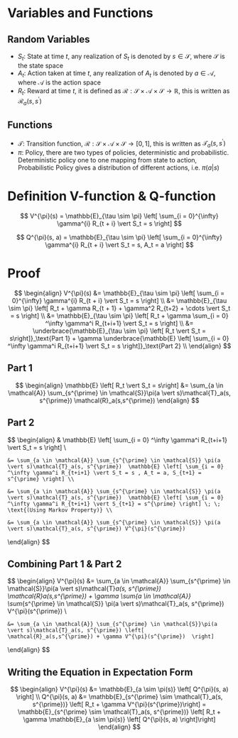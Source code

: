 # Variables and Functions

## Random Variables
- $S_t$: State at time $t$, any realization of $S_t$ is denoted by $s \in \mathcal{S}$, where $\mathcal{S}$ is the state space
- $A_t$: Action taken at time $t$, any realization of $A_t$ is denoted by $a \in \mathcal{A}$, where $\mathcal{A}$ is the action space
- $R_t$: Reward at time $t$, it is defined as $\mathcal{R} : \mathcal{S} \times \mathcal{A} \times \mathcal{S} \rightarrow \mathbb{R}$, this is written as $\mathcal{R}_a(s, s^{\prime})$

## Functions
- $\mathcal{T}$: Transition function, $\mathcal{R} : \mathcal{S} \times \mathcal{A} \times \mathcal{S} \rightarrow [0, 1]$, this is written as $\mathcal{T}_a(s, s^{\prime})$
- $\pi$: Policy, there are two types of policies, deterministic and probabilistic. Deterministic policy one to one mapping from state to action, Probabilistic Policy gives a distribution of different actions, i.e. $\pi(a|s)$


# Definition V-function & Q-function
$$
V^{\pi}(s) = \mathbb{E}_{\tau \sim \pi} \left[ \sum_{i = 0}^{\infty}  \gamma^{i} R_{t + i} \vert S_t = s \right]
$$

$$
Q^{\pi}(s, a) = \mathbb{E}_{\tau \sim \pi} \left[ \sum_{i = 0}^{\infty}  \gamma^{i} R_{t + i} \vert S_t = s, A_t = a \right]
$$
# Proof

$$
\begin{align}
	V^{\pi}(s) 
	&= \mathbb{E}_{\tau \sim \pi} \left[ \sum_{i = 0}^{\infty}  \gamma^{i} R_{t + i} \vert S_t = s \right] \\
	&= \mathbb{E}_{\tau \sim \pi} \left[ R_t + \gamma R_{t + 1} + \gamma^2 R_{t+2} + \cdots  \vert S_t = s \right] \\
	&= \mathbb{E}_{\tau \sim \pi} \left[ R_t + \gamma \sum_{i = 0} ^\infty \gamma^i R_{t+i+1} \vert S_t = s \right] \\
	&= \underbrace{\mathbb{E}_{\tau \sim \pi} \left[ R_t \vert S_t = s\right]}_\text{Part 1}  + \gamma \underbrace{\mathbb{E} \left[ \sum_{i = 0} ^\infty \gamma^i R_{t+i+1} \vert S_t = s \right]}_\text{Part 2} \\
\end{align}
$$
## Part 1
$$
\begin{align}
	\mathbb{E} \left[ R_t \vert S_t = s\right] &= \sum_{a \in \mathcal{A}} \sum_{s^{\prime} \in \mathcal{S}}\pi(a \vert s)\mathcal{T}_a(s, s^{\prime}) \mathcal{R}_a(s,s^{\prime})
\end{align}
$$
## Part 2
$$
\begin{align}
	& \mathbb{E} \left[ \sum_{i = 0} ^\infty \gamma^i R_{t+i+1} \vert S_t = s \right] \\ 
	
	&= \sum_{a \in \mathcal{A}} \sum_{s^{\prime} \in \mathcal{S}} \pi(a \vert s)\mathcal{T}_a(s, s^{\prime})  \mathbb{E} \left[ \sum_{i = 0} ^\infty \gamma^i R_{t+i+1} \vert S_t = s , A_t = a, S_{t+1} = s^{\prime} \right] \\
	
	&= \sum_{a \in \mathcal{A}} \sum_{s^{\prime} \in \mathcal{S}} \pi(a \vert s)\mathcal{T}_a(s, s^{\prime})  \mathbb{E} \left[ \sum_{i = 0} ^\infty \gamma^i R_{t+i+1} \vert S_{t+1} = s^{\prime} \right] \; \; \text{(Using Markov Property)} \\
	
	&= \sum_{a \in \mathcal{A}} \sum_{s^{\prime} \in \mathcal{S}} \pi(a \vert s)\mathcal{T}_a(s, s^{\prime}) V^{\pi}(s^{\prime})
\end{align}
$$

## Combining Part 1 &  Part 2
$$
\begin{align}
	V^{\pi}(s) &= \sum_{a \in \mathcal{A}} \sum_{s^{\prime} \in \mathcal{S}}\pi(a \vert s)\mathcal{T}_a(s, s^{\prime}) \mathcal{R}_a(s,s^{\prime}) + \gamma \sum_{a \in \mathcal{A}} \sum_{s^{\prime} \in \mathcal{S}} \pi(a \vert s)\mathcal{T}_a(s, s^{\prime}) V^{\pi}(s^{\prime}) \\
	
	&= \sum_{a \in \mathcal{A}} \sum_{s^{\prime} \in \mathcal{S}}\pi(a \vert s)\mathcal{T}_a(s, s^{\prime}) \left[ \mathcal{R}_a(s,s^{\prime}) + \gamma V^{\pi}(s^{\prime})  \right]
\end{align}
$$

## Writing the Equation in Expectation Form
$$
\begin{align}
	V^{\pi}(s) &= \mathbb{E}_{a \sim \pi(s)} \left[ Q^{\pi}(s, a) \right] \\
	Q^{\pi}(s, a) &= \mathbb{E}_{s^{\prime} \sim \mathcal{T}_a(s, s^{\prime})} \left[ R_t + \gamma V^{\pi}(s^{\prime})\right] = \mathbb{E}_{s^{\prime} \sim \mathcal{T}_a(s, s^{\prime})} \left[ R_t + \gamma \mathbb{E}_{a \sim \pi(s)} \left[ Q^{\pi}(s, a) \right]\right]
\end{align}
$$

